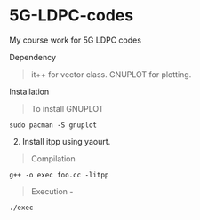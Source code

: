 # 5G-LDPC-codes
My course work for 5G LDPC codes

Dependency
> it++ for vector class. 
> GNUPLOT for plotting. 

Installation
> To install GNUPLOT
```
sudo pacman -S gnuplot
```
2. Install itpp using yaourt. 

> Compilation
```
g++ -o exec foo.cc -litpp
```

> Execution - 
```
./exec
```
